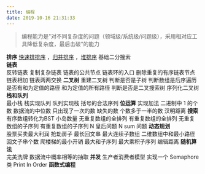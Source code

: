 ```yaml
---
title: 编程
date: 2019-10-16 21:31:33
---
```

> 编程能力是"对不同复杂度的问题（领域级/系统级/问题级），采用相对应工具降低复杂度，最后击破"的能力

**排序**
[快速排排序]() ，[归并排序]() ，[堆排序]()
基础二分搜索	
**链表**	
反转链表 复制复杂链表 链表的公共节点 链表环的入口 删除重复的有序链表节点 链表相加 链表两两交换
**二叉树**	
重建二叉树 判断是否是子树 判断数组是后序遍历 是否有和为定值的路径 和为定值的所有路径 判断是否是二叉搜索树 序列化二叉树
**栈和队列**	
最小栈 栈实现队列 队列实现栈 括号的合法序列
**位运算**	
实现加法 二进制中 1 的个数 数据流的中位数 只出现了一次的数 缺失的数 个数多于一半的数 汉明距离
**搜索**	
有序数组转化为BST 小岛数量 无重复数组的全排列 有重复数组的全排列 无重复数组的子序列 有重复数组的子序列 N 皇后问题 N sum 问题
**动态规划**	
股票买卖最大利润 抢劫房子 最长回文串 最大连续子数组 二维数组中和最小路径 回文子串个数 爬楼梯的最小开销 最大和子序列 最大乘积子序列 编辑距离
**随机算法**	
完美洗牌 数据流中概率相等的抽取
**并发**
生产者消费者模型 实现一个 Semaphore 类 Print In Order
**函数式编程**